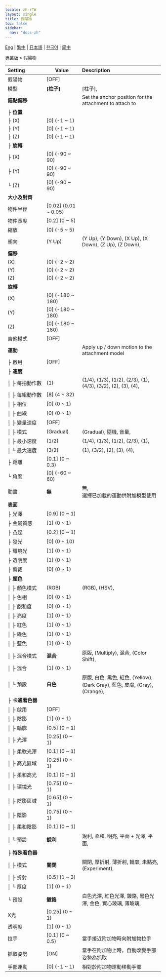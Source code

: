 ```yaml
---
locale: zh-rTW
layout: single
title: 假陽物
toc: false
sidebar:
  nav: "docs-zh"
---
```

[Eng](/dancexr/menu/2025.4/actor/dildo) | [繁中](/tw/dancexr/menu/2025.4/actor/dildo) | [日本語](/jp/dancexr/menu/2025.4/actor/dildo) | [한국어](/kr/dancexr/menu/2025.4/actor/dildo) | [简中](/zh/dancexr/menu/2025.4/actor/dildo)

[專業版](../menu#專業版) > 假陽物



| Setting | Value | Description |
| :--- | --- | :--- |
|<nobr>假陽物</nobr>| [OFF] | 
|<nobr>模型</nobr>| **[柱子]** | [柱子],  |
|<nobr><b>錨點偏移</b></nobr>| | Set the anchor position for the attachment to attach to
|<nobr>├&nbsp;<b>位置</b></nobr>|| 
|<nobr>├&nbsp;(X)</nobr>| [0] (-1 ~ 1) | 
|<nobr>├&nbsp;(Y)</nobr>| [0] (-1 ~ 1) | 
|<nobr>├&nbsp;(Z)</nobr>| [0] (-1 ~ 1) | 
|<nobr>├&nbsp;<b>旋轉</b></nobr>|| 
|<nobr>├&nbsp;(X)</nobr>| [0] (-90 ~ 90) | 
|<nobr>├&nbsp;(Y)</nobr>| [0] (-90 ~ 90) | 
|<nobr>└&nbsp;(Z)</nobr>| [0] (-90 ~ 90) | 
|<nobr><b>大小及對齊</b></nobr>|| 
|<nobr>物件半徑</nobr>| [0.02] (0.01 ~ 0.05) | 
|<nobr>物件長度</nobr>| [0.2] (0 ~ 5) | 
|<nobr>縮放</nobr>| [0] (-5 ~ 5) | 
|<nobr>朝向</nobr>| (Y Up) | (Y Up), (Y Down), (X Up), (X Down), (Z Up), (Z Down), 
|<nobr><b>偏移</b></nobr>|| 
|<nobr>(X)</nobr>| [0] (-2 ~ 2) | 
|<nobr>(Y)</nobr>| [0] (-2 ~ 2) | 
|<nobr>(Z)</nobr>| [0] (-2 ~ 2) | 
|<nobr><b>旋轉</b></nobr>|| 
|<nobr>(X)</nobr>| [0] (-180 ~ 180) | 
|<nobr>(Y)</nobr>| [0] (-180 ~ 180) | 
|<nobr>(Z)</nobr>| [0] (-180 ~ 180) | 
|<nobr>吉他模式</nobr>| [OFF] | 
|<nobr><b>運動</b></nobr>| | Apply up / down motion to the attachment model
|<nobr>├&nbsp;啟用</nobr>| [OFF] | 
|<nobr>├&nbsp;<b>速度</b></nobr>| | 
|<nobr>│&nbsp;├&nbsp;每拍動作數</nobr>| (1) | (1/4), (1/3), (1/2), (2/3), (1), (4/3), (3/2), (2), (3), (4), 
|<nobr>│&nbsp;├&nbsp;每組動作數</nobr>| [8] (4 ~ 32) | 
|<nobr>│&nbsp;├&nbsp;相位</nobr>| [0] (0 ~ 1) | 
|<nobr>│&nbsp;├&nbsp;曲線</nobr>| [0] (0 ~ 1) | 
|<nobr>│&nbsp;├&nbsp;變量速度</nobr>| [OFF] | 
|<nobr>│&nbsp;├&nbsp;模式</nobr>| (Gradual) | (Gradual), 隨機, 音量, 
|<nobr>│&nbsp;├&nbsp;最小速度</nobr>| (1/2) | (1/4), (1/3), (1/2), (2/3), (1), 
|<nobr>│&nbsp;└&nbsp;最大速度</nobr>| (3/2) | (1), (3/2), (2), (3), (4), 
|<nobr>├&nbsp;距離</nobr>| [0.1] (0 ~ 0.3) | 
|<nobr>└&nbsp;角度</nobr>| [0] (-60 ~ 60) | 
|<nobr>動畫</nobr>| **無** | 無, <br/>選擇已加載的運動供附加模型使用 |
|<nobr><b>表面</b></nobr>| | 
|<nobr>├&nbsp;光澤</nobr>| [0.9] (0 ~ 1) | 
|<nobr>├&nbsp;金屬質感</nobr>| [1] (0 ~ 1) | 
|<nobr>├&nbsp;凸起</nobr>| [0.2] (0 ~ 1) | 
|<nobr>├&nbsp;發光</nobr>| [0] (0 ~ 10) | 
|<nobr>├&nbsp;環境光</nobr>| [1] (0 ~ 1) | 
|<nobr>├&nbsp;透明度</nobr>| [1] (0 ~ 1) | 
|<nobr>├&nbsp;剪裁</nobr>| [0] (0 ~ 1) | 
|<nobr>├&nbsp;<b>顏色</b></nobr>| | 
|<nobr>│&nbsp;├&nbsp;顏色模式</nobr>| (RGB) | (RGB), (HSV), 
|<nobr>│&nbsp;├&nbsp;色相</nobr>| [0] (0 ~ 1) | 
|<nobr>│&nbsp;├&nbsp;飽和度</nobr>| [0] (0 ~ 1) | 
|<nobr>│&nbsp;├&nbsp;亮度</nobr>| [1] (0 ~ 1) | 
|<nobr>│&nbsp;├&nbsp;紅色</nobr>| [1] (0 ~ 1) | 
|<nobr>│&nbsp;├&nbsp;綠色</nobr>| [1] (0 ~ 1) | 
|<nobr>│&nbsp;├&nbsp;藍色</nobr>| [1] (0 ~ 1) | 
|<nobr>│&nbsp;├&nbsp;混合模式</nobr>| **混合** | 原版, (Multiply), 混合, (Color Shift),  |
|<nobr>│&nbsp;├&nbsp;混合</nobr>| [1] (0 ~ 1) | 
|<nobr>│&nbsp;└&nbsp;預設</nobr>| **白色** | 原版, 白色, 黑色, 紅色, (Yellow), (Dark Gray), 藍色, 皮膚, (Gray), (Orange),  |
|<nobr>├&nbsp;<b>卡通著色器</b></nobr>| | 
|<nobr>│&nbsp;├&nbsp;啟用</nobr>| [OFF] | 
|<nobr>│&nbsp;├&nbsp;陰影</nobr>| [1] (0 ~ 1) | 
|<nobr>│&nbsp;├&nbsp;輪廓</nobr>| [0.5] (0 ~ 1) | 
|<nobr>│&nbsp;├&nbsp;光澤</nobr>| [0.25] (0 ~ 1) | 
|<nobr>│&nbsp;├&nbsp;柔軟光澤</nobr>| [0.1] (0 ~ 1) | 
|<nobr>│&nbsp;├&nbsp;高光區域</nobr>| [0.25] (0 ~ 1) | 
|<nobr>│&nbsp;├&nbsp;柔和高光</nobr>| [0.1] (0 ~ 1) | 
|<nobr>│&nbsp;├&nbsp;環境光</nobr>| [0.75] (0 ~ 1) | 
|<nobr>│&nbsp;├&nbsp;陰影區域</nobr>| [0.65] (0 ~ 1) | 
|<nobr>│&nbsp;├&nbsp;陰影</nobr>| [0.75] (0 ~ 1) | 
|<nobr>│&nbsp;├&nbsp;柔和陰影</nobr>| [0.1] (0 ~ 1) | 
|<nobr>│&nbsp;└&nbsp;預設</nobr>| **銳利** | 銳利, 柔和, 明亮, 平面 + 光澤, 平面,  |
|<nobr>├&nbsp;<b>特殊著色器</b></nobr>| | 
|<nobr>│&nbsp;├&nbsp;模式</nobr>| **關閉** | 關閉, 厚折射, 薄折射, 輪廓, 未點亮, (Experiment),  |
|<nobr>│&nbsp;├&nbsp;折射</nobr>| [0.5] (1 ~ 3) | 
|<nobr>│&nbsp;└&nbsp;厚度</nobr>| [1] (0 ~ 1) | 
|<nobr>└&nbsp;預設</nobr>| **鍍鉻** | 白色光澤, 紅色光澤, 鍍鉻, 黑色光澤, 金色, 實心玻璃, 薄玻璃,  |
|<nobr>X光</nobr>| [0.25] (0 ~ 1) | 
|<nobr>透明度</nobr>| [1] (0 ~ 1) | 
|<nobr>拉手</nobr>| [0.1] (0 ~ 0.5) | 當手接近附加物時向附加物拉手
|<nobr>抓取姿勢</nobr>| [ON] | 當手在附加物上時，自動改變手部姿勢為抓取
|<nobr>手部運動</nobr>| [0] (-1 ~ 1) | 相對於附加物運動移動手部
